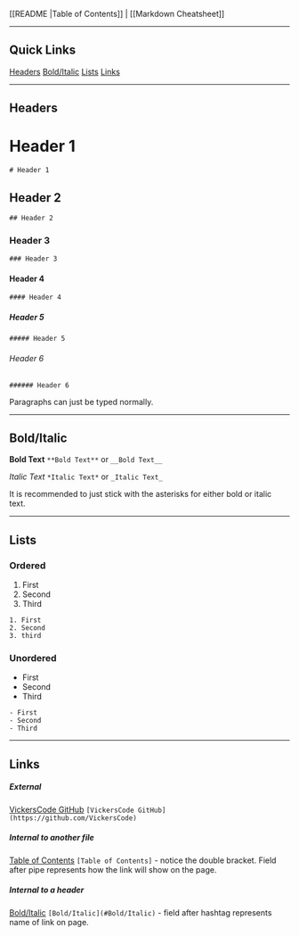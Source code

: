 [[README |Table of Contents]] | [[Markdown Cheatsheet]]
___
## Quick Links
[Headers](#Headers)
[Bold/Italic](#Bold/Italic)
[Lists](#Lists)
[Links](#Links)
___
## Headers

# Header 1
`# Header 1`

## Header 2
`## Header 2`

### Header 3
`### Header 3`

#### Header 4
`#### Header 4`

##### Header 5
`##### Header 5`

###### Header 6
`###### Header 6`

Paragraphs can just be typed normally.
___
## Bold/Italic

**Bold Text**
`**Bold Text**` or `__Bold Text__`

*Italic Text*
`*Italic Text*` or `_Italic Text_`

It is recommended to just stick with the asterisks for either bold or italic text.
___
## Lists

### Ordered
1. First
2. Second
3. Third
```
1. First
2. Second
3. third
```

### Unordered
- First
- Second
- Third
```
- First
- Second
- Third
```
___
## Links

##### External
[VickersCode GitHub](https://github.com/VickersCode)
`[VickersCode GitHub](https://github.com/VickersCode)`

##### Internal to another file
[Table of Contents](/README)
`[Table of Contents]` - notice the double bracket. Field after pipe represents how the link will show on the page.

##### Internal to a header
[Bold/Italic](#Bold/Italic)
`[Bold/Italic](#Bold/Italic)` - field after hashtag represents name of link on page.


